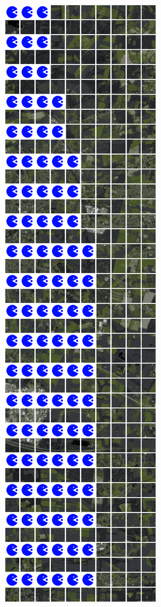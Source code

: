 <html>
<div>
<img src="https://github.com/HakkaTjakka/NL_TILE_MAP/blob/main/source.png" height="44" width="44">
<img src="https://github.com/HakkaTjakka/NL_TILE_MAP/blob/main/source.png" height="44" width="44">
<img src="https://github.com/HakkaTjakka/NL_TILE_MAP/blob/main/source.png" height="44" width="44">
<img src="https://github.com/HakkaTjakka/NL_TILE_MAP/blob/main/18/613/-1029/r.6133.-10290.png" height="44" width="44">
<img src="https://github.com/HakkaTjakka/NL_TILE_MAP/blob/main/18/613/-1029/r.6134.-10290.png" height="44" width="44">
<img src="https://github.com/HakkaTjakka/NL_TILE_MAP/blob/main/18/613/-1029/r.6135.-10290.png" height="44" width="44">
<img src="https://github.com/HakkaTjakka/NL_TILE_MAP/blob/main/18/613/-1029/r.6136.-10290.png" height="44" width="44">
<img src="https://github.com/HakkaTjakka/NL_TILE_MAP/blob/main/18/613/-1029/r.6137.-10290.png" height="44" width="44">
<img src="https://github.com/HakkaTjakka/NL_TILE_MAP/blob/main/18/613/-1029/r.6138.-10290.png" height="44" width="44">
<img src="https://github.com/HakkaTjakka/NL_TILE_MAP/blob/main/18/613/-1029/r.6139.-10290.png" height="44" width="44">
<img src="https://github.com/HakkaTjakka/NL_TILE_MAP/blob/main/18/614/-1029/r.6140.-10290.png" height="44" width="44">
<img src="https://github.com/HakkaTjakka/NL_TILE_MAP/blob/main/18/614/-1029/r.6141.-10290.png" height="44" width="44">
<img src="https://github.com/HakkaTjakka/NL_TILE_MAP/blob/main/18/614/-1029/r.6142.-10290.png" height="44" width="44">
<img src="https://github.com/HakkaTjakka/NL_TILE_MAP/blob/main/18/614/-1029/r.6143.-10290.png" height="44" width="44">
<img src="https://github.com/HakkaTjakka/NL_TILE_MAP/blob/main/18/614/-1029/r.6144.-10290.png" height="44" width="44">
<img src="https://github.com/HakkaTjakka/NL_TILE_MAP/blob/main/18/614/-1029/r.6145.-10290.png" height="44" width="44">
<img src="https://github.com/HakkaTjakka/NL_TILE_MAP/blob/main/18/614/-1029/r.6146.-10290.png" height="44" width="44">
<img src="https://github.com/HakkaTjakka/NL_TILE_MAP/blob/main/18/614/-1029/r.6147.-10290.png" height="44" width="44">
<img src="https://github.com/HakkaTjakka/NL_TILE_MAP/blob/main/18/614/-1029/r.6148.-10290.png" height="44" width="44">
<img src="https://github.com/HakkaTjakka/NL_TILE_MAP/blob/main/18/614/-1029/r.6149.-10290.png" height="44" width="44">
<br>
<img src="https://github.com/HakkaTjakka/NL_TILE_MAP/blob/main/source.png" height="44" width="44">
<img src="https://github.com/HakkaTjakka/NL_TILE_MAP/blob/main/source.png" height="44" width="44">
<img src="https://github.com/HakkaTjakka/NL_TILE_MAP/blob/main/source.png" height="44" width="44">
<img src="https://github.com/HakkaTjakka/NL_TILE_MAP/blob/main/18/613/-1029/r.6133.-10289.png" height="44" width="44">
<img src="https://github.com/HakkaTjakka/NL_TILE_MAP/blob/main/18/613/-1029/r.6134.-10289.png" height="44" width="44">
<img src="https://github.com/HakkaTjakka/NL_TILE_MAP/blob/main/18/613/-1029/r.6135.-10289.png" height="44" width="44">
<img src="https://github.com/HakkaTjakka/NL_TILE_MAP/blob/main/18/613/-1029/r.6136.-10289.png" height="44" width="44">
<img src="https://github.com/HakkaTjakka/NL_TILE_MAP/blob/main/18/613/-1029/r.6137.-10289.png" height="44" width="44">
<img src="https://github.com/HakkaTjakka/NL_TILE_MAP/blob/main/18/613/-1029/r.6138.-10289.png" height="44" width="44">
<img src="https://github.com/HakkaTjakka/NL_TILE_MAP/blob/main/18/613/-1029/r.6139.-10289.png" height="44" width="44">
<img src="https://github.com/HakkaTjakka/NL_TILE_MAP/blob/main/18/614/-1029/r.6140.-10289.png" height="44" width="44">
<img src="https://github.com/HakkaTjakka/NL_TILE_MAP/blob/main/18/614/-1029/r.6141.-10289.png" height="44" width="44">
<img src="https://github.com/HakkaTjakka/NL_TILE_MAP/blob/main/18/614/-1029/r.6142.-10289.png" height="44" width="44">
<img src="https://github.com/HakkaTjakka/NL_TILE_MAP/blob/main/18/614/-1029/r.6143.-10289.png" height="44" width="44">
<img src="https://github.com/HakkaTjakka/NL_TILE_MAP/blob/main/18/614/-1029/r.6144.-10289.png" height="44" width="44">
<img src="https://github.com/HakkaTjakka/NL_TILE_MAP/blob/main/18/614/-1029/r.6145.-10289.png" height="44" width="44">
<img src="https://github.com/HakkaTjakka/NL_TILE_MAP/blob/main/18/614/-1029/r.6146.-10289.png" height="44" width="44">
<img src="https://github.com/HakkaTjakka/NL_TILE_MAP/blob/main/18/614/-1029/r.6147.-10289.png" height="44" width="44">
<img src="https://github.com/HakkaTjakka/NL_TILE_MAP/blob/main/18/614/-1029/r.6148.-10289.png" height="44" width="44">
<img src="https://github.com/HakkaTjakka/NL_TILE_MAP/blob/main/18/614/-1029/r.6149.-10289.png" height="44" width="44">
<br>
<img src="https://github.com/HakkaTjakka/NL_TILE_MAP/blob/main/source.png" height="44" width="44">
<img src="https://github.com/HakkaTjakka/NL_TILE_MAP/blob/main/source.png" height="44" width="44">
<img src="https://github.com/HakkaTjakka/NL_TILE_MAP/blob/main/source.png" height="44" width="44">
<img src="https://github.com/HakkaTjakka/NL_TILE_MAP/blob/main/18/613/-1029/r.6133.-10288.png" height="44" width="44">
<img src="https://github.com/HakkaTjakka/NL_TILE_MAP/blob/main/18/613/-1029/r.6134.-10288.png" height="44" width="44">
<img src="https://github.com/HakkaTjakka/NL_TILE_MAP/blob/main/18/613/-1029/r.6135.-10288.png" height="44" width="44">
<img src="https://github.com/HakkaTjakka/NL_TILE_MAP/blob/main/18/613/-1029/r.6136.-10288.png" height="44" width="44">
<img src="https://github.com/HakkaTjakka/NL_TILE_MAP/blob/main/18/613/-1029/r.6137.-10288.png" height="44" width="44">
<img src="https://github.com/HakkaTjakka/NL_TILE_MAP/blob/main/18/613/-1029/r.6138.-10288.png" height="44" width="44">
<img src="https://github.com/HakkaTjakka/NL_TILE_MAP/blob/main/18/613/-1029/r.6139.-10288.png" height="44" width="44">
<img src="https://github.com/HakkaTjakka/NL_TILE_MAP/blob/main/18/614/-1029/r.6140.-10288.png" height="44" width="44">
<img src="https://github.com/HakkaTjakka/NL_TILE_MAP/blob/main/18/614/-1029/r.6141.-10288.png" height="44" width="44">
<img src="https://github.com/HakkaTjakka/NL_TILE_MAP/blob/main/18/614/-1029/r.6142.-10288.png" height="44" width="44">
<img src="https://github.com/HakkaTjakka/NL_TILE_MAP/blob/main/18/614/-1029/r.6143.-10288.png" height="44" width="44">
<img src="https://github.com/HakkaTjakka/NL_TILE_MAP/blob/main/18/614/-1029/r.6144.-10288.png" height="44" width="44">
<img src="https://github.com/HakkaTjakka/NL_TILE_MAP/blob/main/18/614/-1029/r.6145.-10288.png" height="44" width="44">
<img src="https://github.com/HakkaTjakka/NL_TILE_MAP/blob/main/18/614/-1029/r.6146.-10288.png" height="44" width="44">
<img src="https://github.com/HakkaTjakka/NL_TILE_MAP/blob/main/18/614/-1029/r.6147.-10288.png" height="44" width="44">
<img src="https://github.com/HakkaTjakka/NL_TILE_MAP/blob/main/18/614/-1029/r.6148.-10288.png" height="44" width="44">
<img src="https://github.com/HakkaTjakka/NL_TILE_MAP/blob/main/18/614/-1029/r.6149.-10288.png" height="44" width="44">
<br>
<img src="https://github.com/HakkaTjakka/NL_TILE_MAP/blob/main/source.png" height="44" width="44">
<img src="https://github.com/HakkaTjakka/NL_TILE_MAP/blob/main/source.png" height="44" width="44">
<img src="https://github.com/HakkaTjakka/NL_TILE_MAP/blob/main/source.png" height="44" width="44">
<img src="https://github.com/HakkaTjakka/NL_TILE_MAP/blob/main/source.png" height="44" width="44">
<img src="https://github.com/HakkaTjakka/NL_TILE_MAP/blob/main/18/613/-1029/r.6134.-10287.png" height="44" width="44">
<img src="https://github.com/HakkaTjakka/NL_TILE_MAP/blob/main/18/613/-1029/r.6135.-10287.png" height="44" width="44">
<img src="https://github.com/HakkaTjakka/NL_TILE_MAP/blob/main/18/613/-1029/r.6136.-10287.png" height="44" width="44">
<img src="https://github.com/HakkaTjakka/NL_TILE_MAP/blob/main/18/613/-1029/r.6137.-10287.png" height="44" width="44">
<img src="https://github.com/HakkaTjakka/NL_TILE_MAP/blob/main/18/613/-1029/r.6138.-10287.png" height="44" width="44">
<img src="https://github.com/HakkaTjakka/NL_TILE_MAP/blob/main/18/613/-1029/r.6139.-10287.png" height="44" width="44">
<img src="https://github.com/HakkaTjakka/NL_TILE_MAP/blob/main/18/614/-1029/r.6140.-10287.png" height="44" width="44">
<img src="https://github.com/HakkaTjakka/NL_TILE_MAP/blob/main/18/614/-1029/r.6141.-10287.png" height="44" width="44">
<img src="https://github.com/HakkaTjakka/NL_TILE_MAP/blob/main/18/614/-1029/r.6142.-10287.png" height="44" width="44">
<img src="https://github.com/HakkaTjakka/NL_TILE_MAP/blob/main/18/614/-1029/r.6143.-10287.png" height="44" width="44">
<img src="https://github.com/HakkaTjakka/NL_TILE_MAP/blob/main/18/614/-1029/r.6144.-10287.png" height="44" width="44">
<img src="https://github.com/HakkaTjakka/NL_TILE_MAP/blob/main/18/614/-1029/r.6145.-10287.png" height="44" width="44">
<img src="https://github.com/HakkaTjakka/NL_TILE_MAP/blob/main/18/614/-1029/r.6146.-10287.png" height="44" width="44">
<img src="https://github.com/HakkaTjakka/NL_TILE_MAP/blob/main/18/614/-1029/r.6147.-10287.png" height="44" width="44">
<img src="https://github.com/HakkaTjakka/NL_TILE_MAP/blob/main/18/614/-1029/r.6148.-10287.png" height="44" width="44">
<img src="https://github.com/HakkaTjakka/NL_TILE_MAP/blob/main/18/614/-1029/r.6149.-10287.png" height="44" width="44">
<br>
<img src="https://github.com/HakkaTjakka/NL_TILE_MAP/blob/main/source.png" height="44" width="44">
<img src="https://github.com/HakkaTjakka/NL_TILE_MAP/blob/main/source.png" height="44" width="44">
<img src="https://github.com/HakkaTjakka/NL_TILE_MAP/blob/main/source.png" height="44" width="44">
<img src="https://github.com/HakkaTjakka/NL_TILE_MAP/blob/main/source.png" height="44" width="44">
<img src="https://github.com/HakkaTjakka/NL_TILE_MAP/blob/main/18/613/-1029/r.6134.-10286.png" height="44" width="44">
<img src="https://github.com/HakkaTjakka/NL_TILE_MAP/blob/main/18/613/-1029/r.6135.-10286.png" height="44" width="44">
<img src="https://github.com/HakkaTjakka/NL_TILE_MAP/blob/main/18/613/-1029/r.6136.-10286.png" height="44" width="44">
<img src="https://github.com/HakkaTjakka/NL_TILE_MAP/blob/main/18/613/-1029/r.6137.-10286.png" height="44" width="44">
<img src="https://github.com/HakkaTjakka/NL_TILE_MAP/blob/main/18/613/-1029/r.6138.-10286.png" height="44" width="44">
<img src="https://github.com/HakkaTjakka/NL_TILE_MAP/blob/main/18/613/-1029/r.6139.-10286.png" height="44" width="44">
<img src="https://github.com/HakkaTjakka/NL_TILE_MAP/blob/main/18/614/-1029/r.6140.-10286.png" height="44" width="44">
<img src="https://github.com/HakkaTjakka/NL_TILE_MAP/blob/main/18/614/-1029/r.6141.-10286.png" height="44" width="44">
<img src="https://github.com/HakkaTjakka/NL_TILE_MAP/blob/main/18/614/-1029/r.6142.-10286.png" height="44" width="44">
<img src="https://github.com/HakkaTjakka/NL_TILE_MAP/blob/main/18/614/-1029/r.6143.-10286.png" height="44" width="44">
<img src="https://github.com/HakkaTjakka/NL_TILE_MAP/blob/main/18/614/-1029/r.6144.-10286.png" height="44" width="44">
<img src="https://github.com/HakkaTjakka/NL_TILE_MAP/blob/main/18/614/-1029/r.6145.-10286.png" height="44" width="44">
<img src="https://github.com/HakkaTjakka/NL_TILE_MAP/blob/main/18/614/-1029/r.6146.-10286.png" height="44" width="44">
<img src="https://github.com/HakkaTjakka/NL_TILE_MAP/blob/main/18/614/-1029/r.6147.-10286.png" height="44" width="44">
<img src="https://github.com/HakkaTjakka/NL_TILE_MAP/blob/main/18/614/-1029/r.6148.-10286.png" height="44" width="44">
<img src="https://github.com/HakkaTjakka/NL_TILE_MAP/blob/main/18/614/-1029/r.6149.-10286.png" height="44" width="44">
<br>
<img src="https://github.com/HakkaTjakka/NL_TILE_MAP/blob/main/source.png" height="44" width="44">
<img src="https://github.com/HakkaTjakka/NL_TILE_MAP/blob/main/source.png" height="44" width="44">
<img src="https://github.com/HakkaTjakka/NL_TILE_MAP/blob/main/source.png" height="44" width="44">
<img src="https://github.com/HakkaTjakka/NL_TILE_MAP/blob/main/source.png" height="44" width="44">
<img src="https://github.com/HakkaTjakka/NL_TILE_MAP/blob/main/source.png" height="44" width="44">
<img src="https://github.com/HakkaTjakka/NL_TILE_MAP/blob/main/18/613/-1029/r.6135.-10285.png" height="44" width="44">
<img src="https://github.com/HakkaTjakka/NL_TILE_MAP/blob/main/18/613/-1029/r.6136.-10285.png" height="44" width="44">
<img src="https://github.com/HakkaTjakka/NL_TILE_MAP/blob/main/18/613/-1029/r.6137.-10285.png" height="44" width="44">
<img src="https://github.com/HakkaTjakka/NL_TILE_MAP/blob/main/18/613/-1029/r.6138.-10285.png" height="44" width="44">
<img src="https://github.com/HakkaTjakka/NL_TILE_MAP/blob/main/18/613/-1029/r.6139.-10285.png" height="44" width="44">
<img src="https://github.com/HakkaTjakka/NL_TILE_MAP/blob/main/18/614/-1029/r.6140.-10285.png" height="44" width="44">
<img src="https://github.com/HakkaTjakka/NL_TILE_MAP/blob/main/18/614/-1029/r.6141.-10285.png" height="44" width="44">
<img src="https://github.com/HakkaTjakka/NL_TILE_MAP/blob/main/18/614/-1029/r.6142.-10285.png" height="44" width="44">
<img src="https://github.com/HakkaTjakka/NL_TILE_MAP/blob/main/18/614/-1029/r.6143.-10285.png" height="44" width="44">
<img src="https://github.com/HakkaTjakka/NL_TILE_MAP/blob/main/18/614/-1029/r.6144.-10285.png" height="44" width="44">
<img src="https://github.com/HakkaTjakka/NL_TILE_MAP/blob/main/18/614/-1029/r.6145.-10285.png" height="44" width="44">
<img src="https://github.com/HakkaTjakka/NL_TILE_MAP/blob/main/18/614/-1029/r.6146.-10285.png" height="44" width="44">
<img src="https://github.com/HakkaTjakka/NL_TILE_MAP/blob/main/18/614/-1029/r.6147.-10285.png" height="44" width="44">
<img src="https://github.com/HakkaTjakka/NL_TILE_MAP/blob/main/18/614/-1029/r.6148.-10285.png" height="44" width="44">
<img src="https://github.com/HakkaTjakka/NL_TILE_MAP/blob/main/18/614/-1029/r.6149.-10285.png" height="44" width="44">
<br>
<img src="https://github.com/HakkaTjakka/NL_TILE_MAP/blob/main/source.png" height="44" width="44">
<img src="https://github.com/HakkaTjakka/NL_TILE_MAP/blob/main/source.png" height="44" width="44">
<img src="https://github.com/HakkaTjakka/NL_TILE_MAP/blob/main/source.png" height="44" width="44">
<img src="https://github.com/HakkaTjakka/NL_TILE_MAP/blob/main/source.png" height="44" width="44">
<img src="https://github.com/HakkaTjakka/NL_TILE_MAP/blob/main/source.png" height="44" width="44">
<img src="https://github.com/HakkaTjakka/NL_TILE_MAP/blob/main/18/613/-1029/r.6135.-10284.png" height="44" width="44">
<img src="https://github.com/HakkaTjakka/NL_TILE_MAP/blob/main/18/613/-1029/r.6136.-10284.png" height="44" width="44">
<img src="https://github.com/HakkaTjakka/NL_TILE_MAP/blob/main/18/613/-1029/r.6137.-10284.png" height="44" width="44">
<img src="https://github.com/HakkaTjakka/NL_TILE_MAP/blob/main/18/613/-1029/r.6138.-10284.png" height="44" width="44">
<img src="https://github.com/HakkaTjakka/NL_TILE_MAP/blob/main/18/613/-1029/r.6139.-10284.png" height="44" width="44">
<img src="https://github.com/HakkaTjakka/NL_TILE_MAP/blob/main/18/614/-1029/r.6140.-10284.png" height="44" width="44">
<img src="https://github.com/HakkaTjakka/NL_TILE_MAP/blob/main/18/614/-1029/r.6141.-10284.png" height="44" width="44">
<img src="https://github.com/HakkaTjakka/NL_TILE_MAP/blob/main/18/614/-1029/r.6142.-10284.png" height="44" width="44">
<img src="https://github.com/HakkaTjakka/NL_TILE_MAP/blob/main/18/614/-1029/r.6143.-10284.png" height="44" width="44">
<img src="https://github.com/HakkaTjakka/NL_TILE_MAP/blob/main/18/614/-1029/r.6144.-10284.png" height="44" width="44">
<img src="https://github.com/HakkaTjakka/NL_TILE_MAP/blob/main/18/614/-1029/r.6145.-10284.png" height="44" width="44">
<img src="https://github.com/HakkaTjakka/NL_TILE_MAP/blob/main/18/614/-1029/r.6146.-10284.png" height="44" width="44">
<img src="https://github.com/HakkaTjakka/NL_TILE_MAP/blob/main/18/614/-1029/r.6147.-10284.png" height="44" width="44">
<img src="https://github.com/HakkaTjakka/NL_TILE_MAP/blob/main/18/614/-1029/r.6148.-10284.png" height="44" width="44">
<img src="https://github.com/HakkaTjakka/NL_TILE_MAP/blob/main/18/614/-1029/r.6149.-10284.png" height="44" width="44">
<br>
<img src="https://github.com/HakkaTjakka/NL_TILE_MAP/blob/main/source.png" height="44" width="44">
<img src="https://github.com/HakkaTjakka/NL_TILE_MAP/blob/main/source.png" height="44" width="44">
<img src="https://github.com/HakkaTjakka/NL_TILE_MAP/blob/main/source.png" height="44" width="44">
<img src="https://github.com/HakkaTjakka/NL_TILE_MAP/blob/main/source.png" height="44" width="44">
<img src="https://github.com/HakkaTjakka/NL_TILE_MAP/blob/main/source.png" height="44" width="44">
<img src="https://github.com/HakkaTjakka/NL_TILE_MAP/blob/main/18/613/-1029/r.6135.-10283.png" height="44" width="44">
<img src="https://github.com/HakkaTjakka/NL_TILE_MAP/blob/main/18/613/-1029/r.6136.-10283.png" height="44" width="44">
<img src="https://github.com/HakkaTjakka/NL_TILE_MAP/blob/main/18/613/-1029/r.6137.-10283.png" height="44" width="44">
<img src="https://github.com/HakkaTjakka/NL_TILE_MAP/blob/main/18/613/-1029/r.6138.-10283.png" height="44" width="44">
<img src="https://github.com/HakkaTjakka/NL_TILE_MAP/blob/main/18/613/-1029/r.6139.-10283.png" height="44" width="44">
<img src="https://github.com/HakkaTjakka/NL_TILE_MAP/blob/main/18/614/-1029/r.6140.-10283.png" height="44" width="44">
<img src="https://github.com/HakkaTjakka/NL_TILE_MAP/blob/main/18/614/-1029/r.6141.-10283.png" height="44" width="44">
<img src="https://github.com/HakkaTjakka/NL_TILE_MAP/blob/main/18/614/-1029/r.6142.-10283.png" height="44" width="44">
<img src="https://github.com/HakkaTjakka/NL_TILE_MAP/blob/main/18/614/-1029/r.6143.-10283.png" height="44" width="44">
<img src="https://github.com/HakkaTjakka/NL_TILE_MAP/blob/main/18/614/-1029/r.6144.-10283.png" height="44" width="44">
<img src="https://github.com/HakkaTjakka/NL_TILE_MAP/blob/main/18/614/-1029/r.6145.-10283.png" height="44" width="44">
<img src="https://github.com/HakkaTjakka/NL_TILE_MAP/blob/main/18/614/-1029/r.6146.-10283.png" height="44" width="44">
<img src="https://github.com/HakkaTjakka/NL_TILE_MAP/blob/main/18/614/-1029/r.6147.-10283.png" height="44" width="44">
<img src="https://github.com/HakkaTjakka/NL_TILE_MAP/blob/main/18/614/-1029/r.6148.-10283.png" height="44" width="44">
<img src="https://github.com/HakkaTjakka/NL_TILE_MAP/blob/main/18/614/-1029/r.6149.-10283.png" height="44" width="44">
<br>
<img src="https://github.com/HakkaTjakka/NL_TILE_MAP/blob/main/source.png" height="44" width="44">
<img src="https://github.com/HakkaTjakka/NL_TILE_MAP/blob/main/source.png" height="44" width="44">
<img src="https://github.com/HakkaTjakka/NL_TILE_MAP/blob/main/source.png" height="44" width="44">
<img src="https://github.com/HakkaTjakka/NL_TILE_MAP/blob/main/source.png" height="44" width="44">
<img src="https://github.com/HakkaTjakka/NL_TILE_MAP/blob/main/source.png" height="44" width="44">
<img src="https://github.com/HakkaTjakka/NL_TILE_MAP/blob/main/source.png" height="44" width="44">
<img src="https://github.com/HakkaTjakka/NL_TILE_MAP/blob/main/18/613/-1029/r.6136.-10282.png" height="44" width="44">
<img src="https://github.com/HakkaTjakka/NL_TILE_MAP/blob/main/18/613/-1029/r.6137.-10282.png" height="44" width="44">
<img src="https://github.com/HakkaTjakka/NL_TILE_MAP/blob/main/18/613/-1029/r.6138.-10282.png" height="44" width="44">
<img src="https://github.com/HakkaTjakka/NL_TILE_MAP/blob/main/18/613/-1029/r.6139.-10282.png" height="44" width="44">
<img src="https://github.com/HakkaTjakka/NL_TILE_MAP/blob/main/18/614/-1029/r.6140.-10282.png" height="44" width="44">
<img src="https://github.com/HakkaTjakka/NL_TILE_MAP/blob/main/18/614/-1029/r.6141.-10282.png" height="44" width="44">
<img src="https://github.com/HakkaTjakka/NL_TILE_MAP/blob/main/18/614/-1029/r.6142.-10282.png" height="44" width="44">
<img src="https://github.com/HakkaTjakka/NL_TILE_MAP/blob/main/18/614/-1029/r.6143.-10282.png" height="44" width="44">
<img src="https://github.com/HakkaTjakka/NL_TILE_MAP/blob/main/18/614/-1029/r.6144.-10282.png" height="44" width="44">
<img src="https://github.com/HakkaTjakka/NL_TILE_MAP/blob/main/18/614/-1029/r.6145.-10282.png" height="44" width="44">
<img src="https://github.com/HakkaTjakka/NL_TILE_MAP/blob/main/18/614/-1029/r.6146.-10282.png" height="44" width="44">
<img src="https://github.com/HakkaTjakka/NL_TILE_MAP/blob/main/18/614/-1029/r.6147.-10282.png" height="44" width="44">
<img src="https://github.com/HakkaTjakka/NL_TILE_MAP/blob/main/18/614/-1029/r.6148.-10282.png" height="44" width="44">
<img src="https://github.com/HakkaTjakka/NL_TILE_MAP/blob/main/18/614/-1029/r.6149.-10282.png" height="44" width="44">
<br>
<img src="https://github.com/HakkaTjakka/NL_TILE_MAP/blob/main/source.png" height="44" width="44">
<img src="https://github.com/HakkaTjakka/NL_TILE_MAP/blob/main/source.png" height="44" width="44">
<img src="https://github.com/HakkaTjakka/NL_TILE_MAP/blob/main/source.png" height="44" width="44">
<img src="https://github.com/HakkaTjakka/NL_TILE_MAP/blob/main/source.png" height="44" width="44">
<img src="https://github.com/HakkaTjakka/NL_TILE_MAP/blob/main/source.png" height="44" width="44">
<img src="https://github.com/HakkaTjakka/NL_TILE_MAP/blob/main/source.png" height="44" width="44">
<img src="https://github.com/HakkaTjakka/NL_TILE_MAP/blob/main/18/613/-1029/r.6136.-10281.png" height="44" width="44">
<img src="https://github.com/HakkaTjakka/NL_TILE_MAP/blob/main/18/613/-1029/r.6137.-10281.png" height="44" width="44">
<img src="https://github.com/HakkaTjakka/NL_TILE_MAP/blob/main/18/613/-1029/r.6138.-10281.png" height="44" width="44">
<img src="https://github.com/HakkaTjakka/NL_TILE_MAP/blob/main/18/613/-1029/r.6139.-10281.png" height="44" width="44">
<img src="https://github.com/HakkaTjakka/NL_TILE_MAP/blob/main/18/614/-1029/r.6140.-10281.png" height="44" width="44">
<img src="https://github.com/HakkaTjakka/NL_TILE_MAP/blob/main/18/614/-1029/r.6141.-10281.png" height="44" width="44">
<img src="https://github.com/HakkaTjakka/NL_TILE_MAP/blob/main/18/614/-1029/r.6142.-10281.png" height="44" width="44">
<img src="https://github.com/HakkaTjakka/NL_TILE_MAP/blob/main/18/614/-1029/r.6143.-10281.png" height="44" width="44">
<img src="https://github.com/HakkaTjakka/NL_TILE_MAP/blob/main/18/614/-1029/r.6144.-10281.png" height="44" width="44">
<img src="https://github.com/HakkaTjakka/NL_TILE_MAP/blob/main/18/614/-1029/r.6145.-10281.png" height="44" width="44">
<img src="https://github.com/HakkaTjakka/NL_TILE_MAP/blob/main/18/614/-1029/r.6146.-10281.png" height="44" width="44">
<img src="https://github.com/HakkaTjakka/NL_TILE_MAP/blob/main/18/614/-1029/r.6147.-10281.png" height="44" width="44">
<img src="https://github.com/HakkaTjakka/NL_TILE_MAP/blob/main/18/614/-1029/r.6148.-10281.png" height="44" width="44">
<img src="https://github.com/HakkaTjakka/NL_TILE_MAP/blob/main/18/614/-1029/r.6149.-10281.png" height="44" width="44">
<br>
<img src="https://github.com/HakkaTjakka/NL_TILE_MAP/blob/main/source.png" height="44" width="44">
<img src="https://github.com/HakkaTjakka/NL_TILE_MAP/blob/main/source.png" height="44" width="44">
<img src="https://github.com/HakkaTjakka/NL_TILE_MAP/blob/main/source.png" height="44" width="44">
<img src="https://github.com/HakkaTjakka/NL_TILE_MAP/blob/main/source.png" height="44" width="44">
<img src="https://github.com/HakkaTjakka/NL_TILE_MAP/blob/main/source.png" height="44" width="44">
<img src="https://github.com/HakkaTjakka/NL_TILE_MAP/blob/main/source.png" height="44" width="44">
<img src="https://github.com/HakkaTjakka/NL_TILE_MAP/blob/main/18/613/-1028/r.6136.-10280.png" height="44" width="44">
<img src="https://github.com/HakkaTjakka/NL_TILE_MAP/blob/main/18/613/-1028/r.6137.-10280.png" height="44" width="44">
<img src="https://github.com/HakkaTjakka/NL_TILE_MAP/blob/main/18/613/-1028/r.6138.-10280.png" height="44" width="44">
<img src="https://github.com/HakkaTjakka/NL_TILE_MAP/blob/main/18/613/-1028/r.6139.-10280.png" height="44" width="44">
<img src="https://github.com/HakkaTjakka/NL_TILE_MAP/blob/main/18/614/-1028/r.6140.-10280.png" height="44" width="44">
<img src="https://github.com/HakkaTjakka/NL_TILE_MAP/blob/main/18/614/-1028/r.6141.-10280.png" height="44" width="44">
<img src="https://github.com/HakkaTjakka/NL_TILE_MAP/blob/main/18/614/-1028/r.6142.-10280.png" height="44" width="44">
<img src="https://github.com/HakkaTjakka/NL_TILE_MAP/blob/main/18/614/-1028/r.6143.-10280.png" height="44" width="44">
<img src="https://github.com/HakkaTjakka/NL_TILE_MAP/blob/main/18/614/-1028/r.6144.-10280.png" height="44" width="44">
<img src="https://github.com/HakkaTjakka/NL_TILE_MAP/blob/main/18/614/-1028/r.6145.-10280.png" height="44" width="44">
<img src="https://github.com/HakkaTjakka/NL_TILE_MAP/blob/main/18/614/-1028/r.6146.-10280.png" height="44" width="44">
<img src="https://github.com/HakkaTjakka/NL_TILE_MAP/blob/main/18/614/-1028/r.6147.-10280.png" height="44" width="44">
<img src="https://github.com/HakkaTjakka/NL_TILE_MAP/blob/main/18/614/-1028/r.6148.-10280.png" height="44" width="44">
<img src="https://github.com/HakkaTjakka/NL_TILE_MAP/blob/main/18/614/-1028/r.6149.-10280.png" height="44" width="44">
<br>
<img src="https://github.com/HakkaTjakka/NL_TILE_MAP/blob/main/source.png" height="44" width="44">
<img src="https://github.com/HakkaTjakka/NL_TILE_MAP/blob/main/source.png" height="44" width="44">
<img src="https://github.com/HakkaTjakka/NL_TILE_MAP/blob/main/source.png" height="44" width="44">
<img src="https://github.com/HakkaTjakka/NL_TILE_MAP/blob/main/source.png" height="44" width="44">
<img src="https://github.com/HakkaTjakka/NL_TILE_MAP/blob/main/source.png" height="44" width="44">
<img src="https://github.com/HakkaTjakka/NL_TILE_MAP/blob/main/source.png" height="44" width="44">
<img src="https://github.com/HakkaTjakka/NL_TILE_MAP/blob/main/18/613/-1028/r.6136.-10279.png" height="44" width="44">
<img src="https://github.com/HakkaTjakka/NL_TILE_MAP/blob/main/18/613/-1028/r.6137.-10279.png" height="44" width="44">
<img src="https://github.com/HakkaTjakka/NL_TILE_MAP/blob/main/18/613/-1028/r.6138.-10279.png" height="44" width="44">
<img src="https://github.com/HakkaTjakka/NL_TILE_MAP/blob/main/18/613/-1028/r.6139.-10279.png" height="44" width="44">
<img src="https://github.com/HakkaTjakka/NL_TILE_MAP/blob/main/18/614/-1028/r.6140.-10279.png" height="44" width="44">
<img src="https://github.com/HakkaTjakka/NL_TILE_MAP/blob/main/18/614/-1028/r.6141.-10279.png" height="44" width="44">
<img src="https://github.com/HakkaTjakka/NL_TILE_MAP/blob/main/18/614/-1028/r.6142.-10279.png" height="44" width="44">
<img src="https://github.com/HakkaTjakka/NL_TILE_MAP/blob/main/18/614/-1028/r.6143.-10279.png" height="44" width="44">
<img src="https://github.com/HakkaTjakka/NL_TILE_MAP/blob/main/18/614/-1028/r.6144.-10279.png" height="44" width="44">
<img src="https://github.com/HakkaTjakka/NL_TILE_MAP/blob/main/18/614/-1028/r.6145.-10279.png" height="44" width="44">
<img src="https://github.com/HakkaTjakka/NL_TILE_MAP/blob/main/18/614/-1028/r.6146.-10279.png" height="44" width="44">
<img src="https://github.com/HakkaTjakka/NL_TILE_MAP/blob/main/18/614/-1028/r.6147.-10279.png" height="44" width="44">
<img src="https://github.com/HakkaTjakka/NL_TILE_MAP/blob/main/18/614/-1028/r.6148.-10279.png" height="44" width="44">
<img src="https://github.com/HakkaTjakka/NL_TILE_MAP/blob/main/18/614/-1028/r.6149.-10279.png" height="44" width="44">
<br>
<img src="https://github.com/HakkaTjakka/NL_TILE_MAP/blob/main/source.png" height="44" width="44">
<img src="https://github.com/HakkaTjakka/NL_TILE_MAP/blob/main/source.png" height="44" width="44">
<img src="https://github.com/HakkaTjakka/NL_TILE_MAP/blob/main/source.png" height="44" width="44">
<img src="https://github.com/HakkaTjakka/NL_TILE_MAP/blob/main/source.png" height="44" width="44">
<img src="https://github.com/HakkaTjakka/NL_TILE_MAP/blob/main/source.png" height="44" width="44">
<img src="https://github.com/HakkaTjakka/NL_TILE_MAP/blob/main/source.png" height="44" width="44">
<img src="https://github.com/HakkaTjakka/NL_TILE_MAP/blob/main/18/613/-1028/r.6136.-10278.png" height="44" width="44">
<img src="https://github.com/HakkaTjakka/NL_TILE_MAP/blob/main/18/613/-1028/r.6137.-10278.png" height="44" width="44">
<img src="https://github.com/HakkaTjakka/NL_TILE_MAP/blob/main/18/613/-1028/r.6138.-10278.png" height="44" width="44">
<img src="https://github.com/HakkaTjakka/NL_TILE_MAP/blob/main/18/613/-1028/r.6139.-10278.png" height="44" width="44">
<img src="https://github.com/HakkaTjakka/NL_TILE_MAP/blob/main/18/614/-1028/r.6140.-10278.png" height="44" width="44">
<img src="https://github.com/HakkaTjakka/NL_TILE_MAP/blob/main/18/614/-1028/r.6141.-10278.png" height="44" width="44">
<img src="https://github.com/HakkaTjakka/NL_TILE_MAP/blob/main/18/614/-1028/r.6142.-10278.png" height="44" width="44">
<img src="https://github.com/HakkaTjakka/NL_TILE_MAP/blob/main/18/614/-1028/r.6143.-10278.png" height="44" width="44">
<img src="https://github.com/HakkaTjakka/NL_TILE_MAP/blob/main/18/614/-1028/r.6144.-10278.png" height="44" width="44">
<img src="https://github.com/HakkaTjakka/NL_TILE_MAP/blob/main/18/614/-1028/r.6145.-10278.png" height="44" width="44">
<img src="https://github.com/HakkaTjakka/NL_TILE_MAP/blob/main/18/614/-1028/r.6146.-10278.png" height="44" width="44">
<img src="https://github.com/HakkaTjakka/NL_TILE_MAP/blob/main/18/614/-1028/r.6147.-10278.png" height="44" width="44">
<img src="https://github.com/HakkaTjakka/NL_TILE_MAP/blob/main/18/614/-1028/r.6148.-10278.png" height="44" width="44">
<img src="https://github.com/HakkaTjakka/NL_TILE_MAP/blob/main/18/614/-1028/r.6149.-10278.png" height="44" width="44">
<br>
<img src="https://github.com/HakkaTjakka/NL_TILE_MAP/blob/main/source.png" height="44" width="44">
<img src="https://github.com/HakkaTjakka/NL_TILE_MAP/blob/main/source.png" height="44" width="44">
<img src="https://github.com/HakkaTjakka/NL_TILE_MAP/blob/main/source.png" height="44" width="44">
<img src="https://github.com/HakkaTjakka/NL_TILE_MAP/blob/main/source.png" height="44" width="44">
<img src="https://github.com/HakkaTjakka/NL_TILE_MAP/blob/main/source.png" height="44" width="44">
<img src="https://github.com/HakkaTjakka/NL_TILE_MAP/blob/main/source.png" height="44" width="44">
<img src="https://github.com/HakkaTjakka/NL_TILE_MAP/blob/main/18/613/-1028/r.6136.-10277.png" height="44" width="44">
<img src="https://github.com/HakkaTjakka/NL_TILE_MAP/blob/main/18/613/-1028/r.6137.-10277.png" height="44" width="44">
<img src="https://github.com/HakkaTjakka/NL_TILE_MAP/blob/main/18/613/-1028/r.6138.-10277.png" height="44" width="44">
<img src="https://github.com/HakkaTjakka/NL_TILE_MAP/blob/main/18/613/-1028/r.6139.-10277.png" height="44" width="44">
<img src="https://github.com/HakkaTjakka/NL_TILE_MAP/blob/main/18/614/-1028/r.6140.-10277.png" height="44" width="44">
<img src="https://github.com/HakkaTjakka/NL_TILE_MAP/blob/main/18/614/-1028/r.6141.-10277.png" height="44" width="44">
<img src="https://github.com/HakkaTjakka/NL_TILE_MAP/blob/main/18/614/-1028/r.6142.-10277.png" height="44" width="44">
<img src="https://github.com/HakkaTjakka/NL_TILE_MAP/blob/main/18/614/-1028/r.6143.-10277.png" height="44" width="44">
<img src="https://github.com/HakkaTjakka/NL_TILE_MAP/blob/main/18/614/-1028/r.6144.-10277.png" height="44" width="44">
<img src="https://github.com/HakkaTjakka/NL_TILE_MAP/blob/main/18/614/-1028/r.6145.-10277.png" height="44" width="44">
<img src="https://github.com/HakkaTjakka/NL_TILE_MAP/blob/main/18/614/-1028/r.6146.-10277.png" height="44" width="44">
<img src="https://github.com/HakkaTjakka/NL_TILE_MAP/blob/main/18/614/-1028/r.6147.-10277.png" height="44" width="44">
<img src="https://github.com/HakkaTjakka/NL_TILE_MAP/blob/main/18/614/-1028/r.6148.-10277.png" height="44" width="44">
<img src="https://github.com/HakkaTjakka/NL_TILE_MAP/blob/main/18/614/-1028/r.6149.-10277.png" height="44" width="44">
<br>
<img src="https://github.com/HakkaTjakka/NL_TILE_MAP/blob/main/source.png" height="44" width="44">
<img src="https://github.com/HakkaTjakka/NL_TILE_MAP/blob/main/source.png" height="44" width="44">
<img src="https://github.com/HakkaTjakka/NL_TILE_MAP/blob/main/source.png" height="44" width="44">
<img src="https://github.com/HakkaTjakka/NL_TILE_MAP/blob/main/source.png" height="44" width="44">
<img src="https://github.com/HakkaTjakka/NL_TILE_MAP/blob/main/source.png" height="44" width="44">
<img src="https://github.com/HakkaTjakka/NL_TILE_MAP/blob/main/source.png" height="44" width="44">
<img src="https://github.com/HakkaTjakka/NL_TILE_MAP/blob/main/18/613/-1028/r.6136.-10276.png" height="44" width="44">
<img src="https://github.com/HakkaTjakka/NL_TILE_MAP/blob/main/18/613/-1028/r.6137.-10276.png" height="44" width="44">
<img src="https://github.com/HakkaTjakka/NL_TILE_MAP/blob/main/18/613/-1028/r.6138.-10276.png" height="44" width="44">
<img src="https://github.com/HakkaTjakka/NL_TILE_MAP/blob/main/18/613/-1028/r.6139.-10276.png" height="44" width="44">
<img src="https://github.com/HakkaTjakka/NL_TILE_MAP/blob/main/18/614/-1028/r.6140.-10276.png" height="44" width="44">
<img src="https://github.com/HakkaTjakka/NL_TILE_MAP/blob/main/18/614/-1028/r.6141.-10276.png" height="44" width="44">
<img src="https://github.com/HakkaTjakka/NL_TILE_MAP/blob/main/18/614/-1028/r.6142.-10276.png" height="44" width="44">
<img src="https://github.com/HakkaTjakka/NL_TILE_MAP/blob/main/18/614/-1028/r.6143.-10276.png" height="44" width="44">
<img src="https://github.com/HakkaTjakka/NL_TILE_MAP/blob/main/18/614/-1028/r.6144.-10276.png" height="44" width="44">
<img src="https://github.com/HakkaTjakka/NL_TILE_MAP/blob/main/18/614/-1028/r.6145.-10276.png" height="44" width="44">
<img src="https://github.com/HakkaTjakka/NL_TILE_MAP/blob/main/18/614/-1028/r.6146.-10276.png" height="44" width="44">
<img src="https://github.com/HakkaTjakka/NL_TILE_MAP/blob/main/18/614/-1028/r.6147.-10276.png" height="44" width="44">
<img src="https://github.com/HakkaTjakka/NL_TILE_MAP/blob/main/18/614/-1028/r.6148.-10276.png" height="44" width="44">
<img src="https://github.com/HakkaTjakka/NL_TILE_MAP/blob/main/18/614/-1028/r.6149.-10276.png" height="44" width="44">
<br>
<img src="https://github.com/HakkaTjakka/NL_TILE_MAP/blob/main/source.png" height="44" width="44">
<img src="https://github.com/HakkaTjakka/NL_TILE_MAP/blob/main/source.png" height="44" width="44">
<img src="https://github.com/HakkaTjakka/NL_TILE_MAP/blob/main/source.png" height="44" width="44">
<img src="https://github.com/HakkaTjakka/NL_TILE_MAP/blob/main/source.png" height="44" width="44">
<img src="https://github.com/HakkaTjakka/NL_TILE_MAP/blob/main/source.png" height="44" width="44">
<img src="https://github.com/HakkaTjakka/NL_TILE_MAP/blob/main/source.png" height="44" width="44">
<img src="https://github.com/HakkaTjakka/NL_TILE_MAP/blob/main/18/613/-1028/r.6136.-10275.png" height="44" width="44">
<img src="https://github.com/HakkaTjakka/NL_TILE_MAP/blob/main/18/613/-1028/r.6137.-10275.png" height="44" width="44">
<img src="https://github.com/HakkaTjakka/NL_TILE_MAP/blob/main/18/613/-1028/r.6138.-10275.png" height="44" width="44">
<img src="https://github.com/HakkaTjakka/NL_TILE_MAP/blob/main/18/613/-1028/r.6139.-10275.png" height="44" width="44">
<img src="https://github.com/HakkaTjakka/NL_TILE_MAP/blob/main/18/614/-1028/r.6140.-10275.png" height="44" width="44">
<img src="https://github.com/HakkaTjakka/NL_TILE_MAP/blob/main/18/614/-1028/r.6141.-10275.png" height="44" width="44">
<img src="https://github.com/HakkaTjakka/NL_TILE_MAP/blob/main/18/614/-1028/r.6142.-10275.png" height="44" width="44">
<img src="https://github.com/HakkaTjakka/NL_TILE_MAP/blob/main/18/614/-1028/r.6143.-10275.png" height="44" width="44">
<img src="https://github.com/HakkaTjakka/NL_TILE_MAP/blob/main/18/614/-1028/r.6144.-10275.png" height="44" width="44">
<img src="https://github.com/HakkaTjakka/NL_TILE_MAP/blob/main/18/614/-1028/r.6145.-10275.png" height="44" width="44">
<img src="https://github.com/HakkaTjakka/NL_TILE_MAP/blob/main/18/614/-1028/r.6146.-10275.png" height="44" width="44">
<img src="https://github.com/HakkaTjakka/NL_TILE_MAP/blob/main/18/614/-1028/r.6147.-10275.png" height="44" width="44">
<img src="https://github.com/HakkaTjakka/NL_TILE_MAP/blob/main/18/614/-1028/r.6148.-10275.png" height="44" width="44">
<img src="https://github.com/HakkaTjakka/NL_TILE_MAP/blob/main/18/614/-1028/r.6149.-10275.png" height="44" width="44">
<br>
<img src="https://github.com/HakkaTjakka/NL_TILE_MAP/blob/main/source.png" height="44" width="44">
<img src="https://github.com/HakkaTjakka/NL_TILE_MAP/blob/main/source.png" height="44" width="44">
<img src="https://github.com/HakkaTjakka/NL_TILE_MAP/blob/main/source.png" height="44" width="44">
<img src="https://github.com/HakkaTjakka/NL_TILE_MAP/blob/main/source.png" height="44" width="44">
<img src="https://github.com/HakkaTjakka/NL_TILE_MAP/blob/main/source.png" height="44" width="44">
<img src="https://github.com/HakkaTjakka/NL_TILE_MAP/blob/main/source.png" height="44" width="44">
<img src="https://github.com/HakkaTjakka/NL_TILE_MAP/blob/main/18/613/-1028/r.6136.-10274.png" height="44" width="44">
<img src="https://github.com/HakkaTjakka/NL_TILE_MAP/blob/main/18/613/-1028/r.6137.-10274.png" height="44" width="44">
<img src="https://github.com/HakkaTjakka/NL_TILE_MAP/blob/main/18/613/-1028/r.6138.-10274.png" height="44" width="44">
<img src="https://github.com/HakkaTjakka/NL_TILE_MAP/blob/main/18/613/-1028/r.6139.-10274.png" height="44" width="44">
<img src="https://github.com/HakkaTjakka/NL_TILE_MAP/blob/main/18/614/-1028/r.6140.-10274.png" height="44" width="44">
<img src="https://github.com/HakkaTjakka/NL_TILE_MAP/blob/main/18/614/-1028/r.6141.-10274.png" height="44" width="44">
<img src="https://github.com/HakkaTjakka/NL_TILE_MAP/blob/main/18/614/-1028/r.6142.-10274.png" height="44" width="44">
<img src="https://github.com/HakkaTjakka/NL_TILE_MAP/blob/main/18/614/-1028/r.6143.-10274.png" height="44" width="44">
<img src="https://github.com/HakkaTjakka/NL_TILE_MAP/blob/main/18/614/-1028/r.6144.-10274.png" height="44" width="44">
<img src="https://github.com/HakkaTjakka/NL_TILE_MAP/blob/main/18/614/-1028/r.6145.-10274.png" height="44" width="44">
<img src="https://github.com/HakkaTjakka/NL_TILE_MAP/blob/main/18/614/-1028/r.6146.-10274.png" height="44" width="44">
<img src="https://github.com/HakkaTjakka/NL_TILE_MAP/blob/main/18/614/-1028/r.6147.-10274.png" height="44" width="44">
<img src="https://github.com/HakkaTjakka/NL_TILE_MAP/blob/main/18/614/-1028/r.6148.-10274.png" height="44" width="44">
<img src="https://github.com/HakkaTjakka/NL_TILE_MAP/blob/main/18/614/-1028/r.6149.-10274.png" height="44" width="44">
<br>
<img src="https://github.com/HakkaTjakka/NL_TILE_MAP/blob/main/source.png" height="44" width="44">
<img src="https://github.com/HakkaTjakka/NL_TILE_MAP/blob/main/source.png" height="44" width="44">
<img src="https://github.com/HakkaTjakka/NL_TILE_MAP/blob/main/source.png" height="44" width="44">
<img src="https://github.com/HakkaTjakka/NL_TILE_MAP/blob/main/source.png" height="44" width="44">
<img src="https://github.com/HakkaTjakka/NL_TILE_MAP/blob/main/source.png" height="44" width="44">
<img src="https://github.com/HakkaTjakka/NL_TILE_MAP/blob/main/source.png" height="44" width="44">
<img src="https://github.com/HakkaTjakka/NL_TILE_MAP/blob/main/18/613/-1028/r.6136.-10273.png" height="44" width="44">
<img src="https://github.com/HakkaTjakka/NL_TILE_MAP/blob/main/18/613/-1028/r.6137.-10273.png" height="44" width="44">
<img src="https://github.com/HakkaTjakka/NL_TILE_MAP/blob/main/18/613/-1028/r.6138.-10273.png" height="44" width="44">
<img src="https://github.com/HakkaTjakka/NL_TILE_MAP/blob/main/18/613/-1028/r.6139.-10273.png" height="44" width="44">
<img src="https://github.com/HakkaTjakka/NL_TILE_MAP/blob/main/18/614/-1028/r.6140.-10273.png" height="44" width="44">
<img src="https://github.com/HakkaTjakka/NL_TILE_MAP/blob/main/18/614/-1028/r.6141.-10273.png" height="44" width="44">
<img src="https://github.com/HakkaTjakka/NL_TILE_MAP/blob/main/18/614/-1028/r.6142.-10273.png" height="44" width="44">
<img src="https://github.com/HakkaTjakka/NL_TILE_MAP/blob/main/18/614/-1028/r.6143.-10273.png" height="44" width="44">
<img src="https://github.com/HakkaTjakka/NL_TILE_MAP/blob/main/18/614/-1028/r.6144.-10273.png" height="44" width="44">
<img src="https://github.com/HakkaTjakka/NL_TILE_MAP/blob/main/18/614/-1028/r.6145.-10273.png" height="44" width="44">
<img src="https://github.com/HakkaTjakka/NL_TILE_MAP/blob/main/18/614/-1028/r.6146.-10273.png" height="44" width="44">
<img src="https://github.com/HakkaTjakka/NL_TILE_MAP/blob/main/18/614/-1028/r.6147.-10273.png" height="44" width="44">
<img src="https://github.com/HakkaTjakka/NL_TILE_MAP/blob/main/18/614/-1028/r.6148.-10273.png" height="44" width="44">
<img src="https://github.com/HakkaTjakka/NL_TILE_MAP/blob/main/18/614/-1028/r.6149.-10273.png" height="44" width="44">
<br>
<img src="https://github.com/HakkaTjakka/NL_TILE_MAP/blob/main/source.png" height="44" width="44">
<img src="https://github.com/HakkaTjakka/NL_TILE_MAP/blob/main/source.png" height="44" width="44">
<img src="https://github.com/HakkaTjakka/NL_TILE_MAP/blob/main/source.png" height="44" width="44">
<img src="https://github.com/HakkaTjakka/NL_TILE_MAP/blob/main/source.png" height="44" width="44">
<img src="https://github.com/HakkaTjakka/NL_TILE_MAP/blob/main/source.png" height="44" width="44">
<img src="https://github.com/HakkaTjakka/NL_TILE_MAP/blob/main/source.png" height="44" width="44">
<img src="https://github.com/HakkaTjakka/NL_TILE_MAP/blob/main/18/613/-1028/r.6136.-10272.png" height="44" width="44">
<img src="https://github.com/HakkaTjakka/NL_TILE_MAP/blob/main/18/613/-1028/r.6137.-10272.png" height="44" width="44">
<img src="https://github.com/HakkaTjakka/NL_TILE_MAP/blob/main/18/613/-1028/r.6138.-10272.png" height="44" width="44">
<img src="https://github.com/HakkaTjakka/NL_TILE_MAP/blob/main/18/613/-1028/r.6139.-10272.png" height="44" width="44">
<img src="https://github.com/HakkaTjakka/NL_TILE_MAP/blob/main/18/614/-1028/r.6140.-10272.png" height="44" width="44">
<img src="https://github.com/HakkaTjakka/NL_TILE_MAP/blob/main/18/614/-1028/r.6141.-10272.png" height="44" width="44">
<img src="https://github.com/HakkaTjakka/NL_TILE_MAP/blob/main/18/614/-1028/r.6142.-10272.png" height="44" width="44">
<img src="https://github.com/HakkaTjakka/NL_TILE_MAP/blob/main/18/614/-1028/r.6143.-10272.png" height="44" width="44">
<img src="https://github.com/HakkaTjakka/NL_TILE_MAP/blob/main/18/614/-1028/r.6144.-10272.png" height="44" width="44">
<img src="https://github.com/HakkaTjakka/NL_TILE_MAP/blob/main/18/614/-1028/r.6145.-10272.png" height="44" width="44">
<img src="https://github.com/HakkaTjakka/NL_TILE_MAP/blob/main/18/614/-1028/r.6146.-10272.png" height="44" width="44">
<img src="https://github.com/HakkaTjakka/NL_TILE_MAP/blob/main/18/614/-1028/r.6147.-10272.png" height="44" width="44">
<img src="https://github.com/HakkaTjakka/NL_TILE_MAP/blob/main/18/614/-1028/r.6148.-10272.png" height="44" width="44">
<img src="https://github.com/HakkaTjakka/NL_TILE_MAP/blob/main/18/614/-1028/r.6149.-10272.png" height="44" width="44">
<br>
<img src="https://github.com/HakkaTjakka/NL_TILE_MAP/blob/main/source.png" height="44" width="44">
<img src="https://github.com/HakkaTjakka/NL_TILE_MAP/blob/main/source.png" height="44" width="44">
<img src="https://github.com/HakkaTjakka/NL_TILE_MAP/blob/main/source.png" height="44" width="44">
<img src="https://github.com/HakkaTjakka/NL_TILE_MAP/blob/main/source.png" height="44" width="44">
<img src="https://github.com/HakkaTjakka/NL_TILE_MAP/blob/main/source.png" height="44" width="44">
<img src="https://github.com/HakkaTjakka/NL_TILE_MAP/blob/main/source.png" height="44" width="44">
<img src="https://github.com/HakkaTjakka/NL_TILE_MAP/blob/main/18/613/-1028/r.6136.-10271.png" height="44" width="44">
<img src="https://github.com/HakkaTjakka/NL_TILE_MAP/blob/main/18/613/-1028/r.6137.-10271.png" height="44" width="44">
<img src="https://github.com/HakkaTjakka/NL_TILE_MAP/blob/main/18/613/-1028/r.6138.-10271.png" height="44" width="44">
<img src="https://github.com/HakkaTjakka/NL_TILE_MAP/blob/main/18/613/-1028/r.6139.-10271.png" height="44" width="44">
<img src="https://github.com/HakkaTjakka/NL_TILE_MAP/blob/main/18/614/-1028/r.6140.-10271.png" height="44" width="44">
<img src="https://github.com/HakkaTjakka/NL_TILE_MAP/blob/main/18/614/-1028/r.6141.-10271.png" height="44" width="44">
<img src="https://github.com/HakkaTjakka/NL_TILE_MAP/blob/main/18/614/-1028/r.6142.-10271.png" height="44" width="44">
<img src="https://github.com/HakkaTjakka/NL_TILE_MAP/blob/main/18/614/-1028/r.6143.-10271.png" height="44" width="44">
<img src="https://github.com/HakkaTjakka/NL_TILE_MAP/blob/main/18/614/-1028/r.6144.-10271.png" height="44" width="44">
<img src="https://github.com/HakkaTjakka/NL_TILE_MAP/blob/main/18/614/-1028/r.6145.-10271.png" height="44" width="44">
<img src="https://github.com/HakkaTjakka/NL_TILE_MAP/blob/main/18/614/-1028/r.6146.-10271.png" height="44" width="44">
<img src="https://github.com/HakkaTjakka/NL_TILE_MAP/blob/main/18/614/-1028/r.6147.-10271.png" height="44" width="44">
<img src="https://github.com/HakkaTjakka/NL_TILE_MAP/blob/main/18/614/-1028/r.6148.-10271.png" height="44" width="44">
<img src="https://github.com/HakkaTjakka/NL_TILE_MAP/blob/main/18/614/-1028/r.6149.-10271.png" height="44" width="44">
<br>
</div>
</html>
